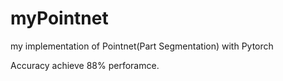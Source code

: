 # myPointnet

my implementation of Pointnet(Part Segmentation) with Pytorch

Accuracy achieve 88% perforamce.
